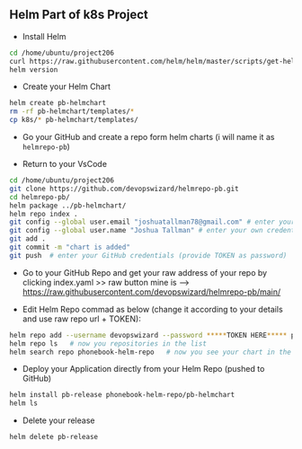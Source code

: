 ## Helm Part of k8s Project

- Install Helm
```bash
cd /home/ubuntu/project206
curl https://raw.githubusercontent.com/helm/helm/master/scripts/get-helm-3 | bash
helm version
```

- Create your Helm Chart
```bash
helm create pb-helmchart
rm -rf pb-helmchart/templates/*
cp k8s/* pb-helmchart/templates/
```

- Go your GitHub and create a repo form helm charts (i will name it as `helmrepo-pb`)

- Return to your VsCode
```bash
cd /home/ubuntu/project206
git clone https://github.com/devopswizard/helmrepo-pb.git
cd helmrepo-pb/
helm package ../pb-helmchart/
helm repo index .
git config --global user.email "joshuatallman78@gmail.com" # enter your own credentials
git config --global user.name "Joshua Tallman" # enter your own credentials
git add .
git commit -m "chart is added"
git push  # enter your GitHub credentials (provide TOKEN as password)
```

- Go to your GitHub Repo and get your raw address of your repo by clicking index.yaml >> raw button
mine is --> https://raw.githubusercontent.com/devopswizard/helmrepo-pb/main/

- Edit Helm Repo commad as below (change it according to your details and use raw repo url + TOKEN):
```bash
helm repo add --username devopswizard --password *****TOKEN HERE***** phonebook-helm-repo 'https://raw.githubusercontent.com/devopswizard/helmrepo-pb/main/'
helm repo ls   # now you repositories in the list
helm search repo phonebook-helm-repo   # now you see your chart in the list
```

- Deploy your Application directly from your Helm Repo (pushed to GitHub)
```bash
helm install pb-release phonebook-helm-repo/pb-helmchart
helm ls
```

- Delete your release
```bash
helm delete pb-release
```